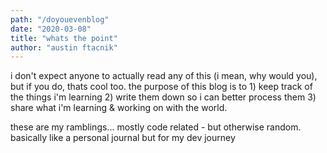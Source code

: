 ```yaml
---
path: "/doyouevenblog"
date: "2020-03-08"
title: "whats the point"
author: "austin ftacnik"
---
```


i don't expect anyone to actually read any of this (i mean, why would you), but if you do, thats cool too. the purpose of this blog is to 1) keep track of the things i'm learning 2) write them down so i can better process them 3) share what i'm learning & working on with the world.

these are my ramblings... mostly code related - but otherwise random. basically like a personal journal but for my dev journey
